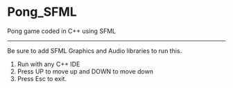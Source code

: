 # Pong_SFML
Pong game coded in C++ using SFML 

********************************

Be sure to add SFML Graphics and
Audio libraries to run this.

1. Run with any C++ IDE
2. Press UP to move up and DOWN
   to move down
3. Press Esc to exit.

